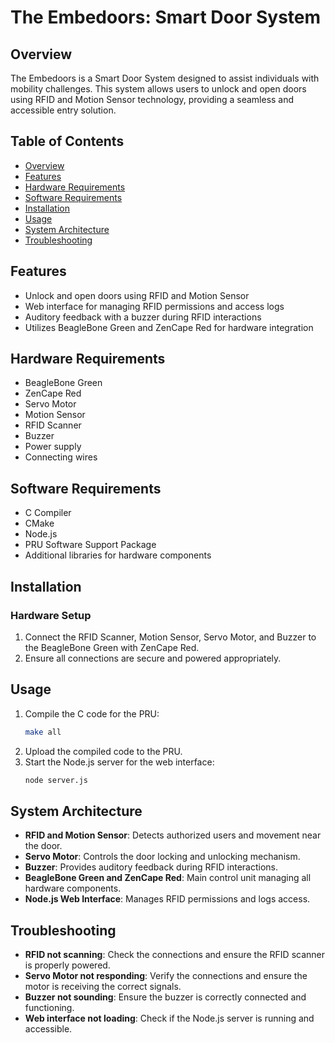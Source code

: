 # The Embedoors: Smart Door System

## Overview

The Embedoors is a Smart Door System designed to assist individuals with mobility challenges. This system allows users to unlock and open doors using RFID and Motion Sensor technology, providing a seamless and accessible entry solution.

## Table of Contents
- [Overview](#overview)
- [Features](#features)
- [Hardware Requirements](#hardware-requirements)
- [Software Requirements](#software-requirements)
- [Installation](#installation)
- [Usage](#usage)
- [System Architecture](#system-architecture)
- [Troubleshooting](#troubleshooting)

## Features
- Unlock and open doors using RFID and Motion Sensor
- Web interface for managing RFID permissions and access logs
- Auditory feedback with a buzzer during RFID interactions
- Utilizes BeagleBone Green and ZenCape Red for hardware integration

## Hardware Requirements
- BeagleBone Green
- ZenCape Red
- Servo Motor
- Motion Sensor
- RFID Scanner
- Buzzer
- Power supply
- Connecting wires

## Software Requirements
- C Compiler
- CMake
- Node.js
- PRU Software Support Package
- Additional libraries for hardware components

## Installation

### Hardware Setup
1. Connect the RFID Scanner, Motion Sensor, Servo Motor, and Buzzer to the BeagleBone Green with ZenCape Red.
2. Ensure all connections are secure and powered appropriately.

## Usage
1. Compile the C code for the PRU:
    ```sh
    make all
    ```
2. Upload the compiled code to the PRU.
3. Start the Node.js server for the web interface:
    ```sh
    node server.js
    ```

## System Architecture
- **RFID and Motion Sensor**: Detects authorized users and movement near the door.
- **Servo Motor**: Controls the door locking and unlocking mechanism.
- **Buzzer**: Provides auditory feedback during RFID interactions.
- **BeagleBone Green and ZenCape Red**: Main control unit managing all hardware components.
- **Node.js Web Interface**: Manages RFID permissions and logs access.

## Troubleshooting
- **RFID not scanning**: Check the connections and ensure the RFID scanner is properly powered.
- **Servo Motor not responding**: Verify the connections and ensure the motor is receiving the correct signals.
- **Buzzer not sounding**: Ensure the buzzer is correctly connected and functioning.
- **Web interface not loading**: Check if the Node.js server is running and accessible.
